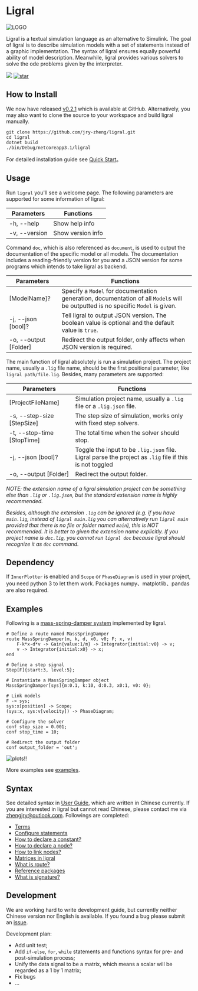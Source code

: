 <!-- Copyright (C) 2019-2021 Junruoyu Zheng. Home page: https://junruoyu-zheng.gitee.io/ligral

     Distributed under MIT license.
     See file LICENSE for detail or copy at https://opensource.org/licenses/MIT
-->

# Ligral

![LOGO](https://sued-wind.cc/static/img/ligral/ligral.png)

Ligral is a textual simulation language as an alternative to Simulink. The goal of ligral is to describe simulation models with a set of statements instead of a graphic implementation. The syntax of ligral ensures equally powerful ability of model description. Meanwhile, ligral provides various solvers to solve the ode problems given by the interpreter.

<p>
<img src="https://img.shields.io/badge/Version-0.2.1-brightgreen"></img>
<a href='https://github.com/JRY-Zheng/ligral/stargazers'><img src='https://img.shields.io/github/stars/JRY-Zheng/ligral' alt='star'></img></a>
</p>

## How to Install

We now have released [v0.2.1](https://github.com/jry-zheng/ligral/releases/v0.2.1) which is available at GitHub. Alternatively, you may also want to clone the source to your workspace and build ligral manually.

    git clone https://github.com/jry-zheng/ligral.git
    cd ligral
    dotnet build
    ./bin/Debug/netcoreapp3.1/ligral

For detailed installation guide see [Quick Start](doc/quick-start/README.md)。

## Usage

Run `ligral` you'll see a welcome page. The following parameters are supported for some information of ligral:

|   Parameters  | Functions      |
|   --          | --            |
|  -h, --help   | Show help info|
| -v, --version | Show version info   |

Command `doc`, which is also referenced as `document`, is used to output the documentation of the specific model or all models. The documentation includes a reading-friendly version for you and a JSON version for some programs which intends to take ligral as backend. 

|   Parameters        |   Functions        |
|   --          |   --         |
|  [ModelName]? |Specify a `Model` for documentation generation, documentation of all `Model`s will be outputted is no specific `Model` is given. |
|  -j, --json [bool]?    | Tell ligral to output JSON version. The boolean value is optional and the default value is `true`. |
|  -o, --output [Folder] | Redirect the output folder, only affects when JSON version is required. |

The main function of ligral absolutely is run a simulation project. The project name, usually a `.lig` file name, should be the first positional parameter, like `ligral path/file.lig`. Besides, many parameters are supported:

|   Parameters        | Functions           |
|   --          | --            |
|  [ProjectFileName] |  Simulation project name, usually a `.lig` file or a `.lig.json` file.      |
|  -s, --step-size [StepSize]    | The step size of simulation, works only with fixed step solvers.   |
|  -t, --stop-time [StopTime]    | The total time when the solver should stop. |
|  -j, --json [bool]?    | Toggle the input to be `.lig.json` file. Ligral parse the project as `.lig` file if this is not toggled |
|  -o, --output [Folder] | Redirect the output folder. |

*NOTE: the extension name of a ligral simulation project can be something else than `.lig` or `.lig.json`, but the standard extension name is highly recommended.*

*Besides, although the extension `.lig` can be ignored (e.g. if you have `main.lig`, instead of `ligral main.lig` you can alternatively run `ligral main` provided that there is no file or folder named `main`), this is NOT recommended. It is better to given the extension name explicitly. If you project name is `doc.lig`, you cannot run `ligral doc` because ligral should recognize it as `doc` command.*

## Dependency

If `InnerPlotter` is enabled and `Scope` or `PhaseDiagram` is used in your project, you need python 3 to let them work. Packages numpy、matplotlib、pandas are also required. 

## Examples

Following is a [mass-spring-damper system](examples/mass-spring-damper/main.lig) implemented by ligral.

    # Define a route named MassSpringDamper
    route MassSpringDamper(m, k, d, x0, v0; F; x, v)
        F-k*x-d*v -> Gain{value:1/m} -> Integrator{initial:v0} -> v;
        v -> Integrator{initial:x0} -> x;
    end

    # Define a step signal
    Step[F]{start:3, level:5};

    # Instantiate a MassSpringDamper object
    MassSpringDamper[sys]{m:0.1, k:10, d:0.3, x0:1, v0: 0};

    # Link models
    F -> sys;
    sys:x[position] -> Scope;
    (sys:x, sys:v[velocity]) -> PhaseDiagram;

    # Configure the solver
    conf step_size = 0.001;
    conf stop_time = 10;

    # Redirect the output folder
    conf output_folder = 'out';

![plots!!](web/img/mass-spring-damper.gif)

More examples see [examples](examples/).

## Syntax

See detailed syntax in [User Guide](doc/user-guide/README.md), which are written in Chinese currently. If you are interested in ligral but cannot read Chinese, please contact me via [zhengjry@outlook.com](mailto:zhengjry@outlook.com). Followings are completed:

- [Terms](doc/user-guide/terms.md)
- [Configure statements](doc/user-guide/config.md)
- [How to declare a constant?](doc/user-guide/const.md)
- [How to declare a node?](doc/user-guide/node.md)
- [How to link nodes?](doc/user-guide/link.md)
- [Matrices in ligral](doc/user-guide/matrix.md)
- [What is route?](doc/user-guide/route.md)
- [Reference packages](doc/user-guide/import.md)
- [What is signature?](doc/user-guide/signature.md)

## Development

We are working hard to write development guide, but currently neither Chinese version nor English is available. If you found a bug please submit an [issue](https://gitee.com/junruoyu-zheng/ligral/issues).

Development plan:

- Add unit test;
- Add `if-else`, `for`, `while` statements and functions syntax for pre- and post-simulation process; 
- Unify the data signal to be a matrix, which means a scalar will be regarded as a 1 by 1 matrix;
- Fix bugs
- ...
